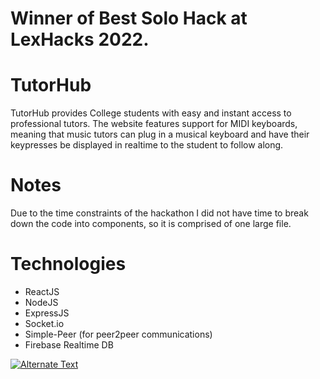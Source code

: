 # Winner of Best Solo Hack at LexHacks 2022.
# TutorHub
TutorHub provides College students with easy and instant access to professional tutors. The website features support for MIDI keyboards, meaning that music tutors can plug in a musical keyboard and have their keypresses be displayed in realtime to the student to follow along. 

# Notes
Due to the time constraints of the hackathon I did not have time to break down the code into components, so it is comprised of one large file.

# Technologies
* ReactJS
* NodeJS
* ExpressJS
* Socket.io
* Simple-Peer (for peer2peer communications)
* Firebase Realtime DB

[![Alternate Text]({[image-url](https://imgur.com/2IltFUE)})]({[video-url](https://www.youtube.com/watch?v=kX6oQZZsLaM)} "Link Title")
